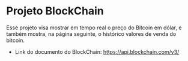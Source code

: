 # Projeto BlockChain

Esse projeto visa mostrar em tempo real o preço do Bitcoin em dólar, e também mostra, na página seguinte, o histórico valores de venda do bitcoin.

- Link do documento do BlockChain: https://api.blockchain.com/v3/
